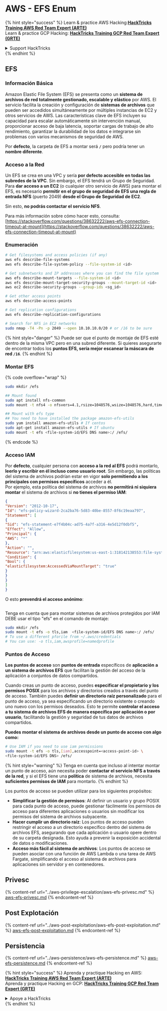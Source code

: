 # AWS - EFS Enum

{% hint style="success" %}
Learn & practice AWS Hacking:<img src="../../../.gitbook/assets/image (1) (1) (1).png" alt="" data-size="line">[**HackTricks Training AWS Red Team Expert (ARTE)**](https://training.hacktricks.xyz/courses/arte)<img src="../../../.gitbook/assets/image (1) (1) (1).png" alt="" data-size="line">\
Learn & practice GCP Hacking: <img src="../../../.gitbook/assets/image (2).png" alt="" data-size="line">[**HackTricks Training GCP Red Team Expert (GRTE)**<img src="../../../.gitbook/assets/image (2).png" alt="" data-size="line">](https://training.hacktricks.xyz/courses/grte)

<details>

<summary>Support HackTricks</summary>

* Check the [**subscription plans**](https://github.com/sponsors/carlospolop)!
* **Join the** 💬 [**Discord group**](https://discord.gg/hRep4RUj7f) or the [**telegram group**](https://t.me/peass) or **follow** us on **Twitter** 🐦 [**@hacktricks\_live**](https://twitter.com/hacktricks_live)**.**
* **Share hacking tricks by submitting PRs to the** [**HackTricks**](https://github.com/carlospolop/hacktricks) and [**HackTricks Cloud**](https://github.com/carlospolop/hacktricks-cloud) github repos.

</details>
{% endhint %}

## EFS

### Información Básica

Amazon Elastic File System (EFS) se presenta como un **sistema de archivos de red totalmente gestionado, escalable y elástico** por AWS. El servicio facilita la creación y configuración de **sistemas de archivos** que pueden ser accedidos simultáneamente por múltiples instancias de EC2 y otros servicios de AWS. Las características clave de EFS incluyen su capacidad para escalar automáticamente sin intervención manual, proporcionar acceso de baja latencia, soportar cargas de trabajo de alto rendimiento, garantizar la durabilidad de los datos e integrarse sin problemas con varios mecanismos de seguridad de AWS.

Por **defecto**, la carpeta de EFS a montar será **`/`** pero podría tener un **nombre diferente**.

### Acceso a la Red

Un EFS se crea en una VPC y sería **por defecto accesible en todas las subredes de la VPC**. Sin embargo, el EFS tendrá un Grupo de Seguridad. Para **dar acceso a un EC2** (o cualquier otro servicio de AWS) para montar el EFS, es necesario **permitir en el grupo de seguridad de EFS una regla de entrada NFS** (puerto 2049) **desde el Grupo de Seguridad de EC2**.

Sin esto, **no podrás contactar el servicio NFS**.

Para más información sobre cómo hacer esto, consulta: [https://stackoverflow.com/questions/38632222/aws-efs-connection-timeout-at-mount](https://stackoverflow.com/questions/38632222/aws-efs-connection-timeout-at-mount)

### Enumeración
```bash
# Get filesystems and access policies (if any)
aws efs describe-file-systems
aws efs describe-file-system-policy --file-system-id <id>

# Get subnetworks and IP addresses where you can find the file system
aws efs describe-mount-targets --file-system-id <id>
aws efs describe-mount-target-security-groups --mount-target-id <id>
aws ec2 describe-security-groups --group-ids <sg_id>

# Get other access points
aws efs describe-access-points

# Get replication configurations
aws efs describe-replication-configurations

# Search for NFS in EC2 networks
sudo nmap -T4 -Pn -p 2049 --open 10.10.10.0/20 # or /16 to be sure
```
{% hint style="danger" %}
Puede ser que el punto de montaje de EFS esté dentro de la misma VPC pero en una subred diferente. Si quieres asegurarte de encontrar todos los **puntos EFS, sería mejor escanear la máscara de red `/16`**.
{% endhint %}

### Montar EFS

{% code overflow="wrap" %}
```bash
sudo mkdir /efs

## Mount found
sudo apt install nfs-common
sudo mount -t nfs4 -o nfsvers=4.1,rsize=1048576,wsize=1048576,hard,timeo=600,retrans=2,noresvport <IP>:/ /efs

## Mount with efs type
## You need to have installed the package amazon-efs-utils
sudo yum install amazon-efs-utils # If centos
sudo apt-get install amazon-efs-utils # If ubuntu
sudo mount -t efs <file-system-id/EFS DNS name>:/ /efs/
```
{% endcode %}

### Acceso IAM

Por **defecto**, cualquier persona con **acceso a la red al EFS** podrá montarlo, **leerlo y escribir en él incluso como usuario root**. Sin embargo, las políticas del sistema de archivos podrían estar en vigor **solo permitiendo a los principales con permisos específicos** acceder a él.\
Por ejemplo, esta política del sistema de archivos **no permitirá ni siquiera montar** el sistema de archivos si **no tienes el permiso IAM**:
```json
{
"Version": "2012-10-17",
"Id": "efs-policy-wizard-2ca2ba76-5d83-40be-8557-8f6c19eaa797",
"Statement": [
{
"Sid": "efs-statement-e7f4b04c-ad75-4a7f-a316-4e5d12f0dbf5",
"Effect": "Allow",
"Principal": {
"AWS": "*"
},
"Action": "",
"Resource": "arn:aws:elasticfilesystem:us-east-1:318142138553:file-system/fs-0ab66ad201b58a018",
"Condition": {
"Bool": {
"elasticfilesystem:AccessedViaMountTarget": "true"
}
}
}
]
}
```
O esto **prevendrá el acceso anónimo**:

<figure><img src="../../../.gitbook/assets/image (278).png" alt=""><figcaption></figcaption></figure>

Tenga en cuenta que para montar sistemas de archivos protegidos por IAM DEBE usar el tipo "efs" en el comando de montaje:
```bash
sudo mkdir /efs
sudo mount -t efs -o tls,iam  <file-system-id/EFS DNS name>:/ /efs/
# To use a different pforile from ~/.aws/credentials
# You can use: -o tls,iam,awsprofile=namedprofile
```
### Puntos de Acceso

**Los puntos de acceso** son **puntos de entrada** específicos de **aplicación** **a un sistema de archivos EFS** que facilitan la gestión del acceso de la aplicación a conjuntos de datos compartidos.

Cuando creas un punto de acceso, puedes **especificar el propietario y los permisos POSIX** para los archivos y directorios creados a través del punto de acceso. También puedes **definir un directorio raíz personalizado** para el punto de acceso, ya sea especificando un directorio existente o creando uno nuevo con los permisos deseados. Esto te permite **controlar el acceso a tu sistema de archivos EFS de manera específica por aplicación o por usuario**, facilitando la gestión y seguridad de tus datos de archivos compartidos.

**Puedes montar el sistema de archivos desde un punto de acceso con algo como:**
```bash
# Use IAM if you need to use iam permissions
sudo mount -t efs -o tls,[iam],accesspoint=<access-point-id> \
<file-system-id/EFS DNS> /efs/
```
{% hint style="warning" %}
Tenga en cuenta que incluso al intentar montar un punto de acceso, aún necesita poder **contactar el servicio NFS a través de la red**, y si el EFS tiene una **política** de sistema de archivos, necesita **suficientes permisos de IAM** para montarlo.
{% endhint %}

Los puntos de acceso se pueden utilizar para los siguientes propósitos:

* **Simplificar la gestión de permisos**: Al definir un usuario y grupo POSIX para cada punto de acceso, puede gestionar fácilmente los permisos de acceso para diferentes aplicaciones o usuarios sin modificar los permisos del sistema de archivos subyacente.
* **Hacer cumplir un directorio raíz**: Los puntos de acceso pueden restringir el acceso a un directorio específico dentro del sistema de archivos EFS, asegurando que cada aplicación o usuario opere dentro de su carpeta designada. Esto ayuda a prevenir la exposición accidental de datos o modificaciones.
* **Acceso más fácil al sistema de archivos**: Los puntos de acceso se pueden asociar con una función de AWS Lambda o una tarea de AWS Fargate, simplificando el acceso al sistema de archivos para aplicaciones sin servidor y en contenedores.

## Privesc

{% content-ref url="../aws-privilege-escalation/aws-efs-privesc.md" %}
[aws-efs-privesc.md](../aws-privilege-escalation/aws-efs-privesc.md)
{% endcontent-ref %}

## Post Explotación

{% content-ref url="../aws-post-exploitation/aws-efs-post-exploitation.md" %}
[aws-efs-post-exploitation.md](../aws-post-exploitation/aws-efs-post-exploitation.md)
{% endcontent-ref %}

## Persistencia

{% content-ref url="../aws-persistence/aws-efs-persistence.md" %}
[aws-efs-persistence.md](../aws-persistence/aws-efs-persistence.md)
{% endcontent-ref %}

{% hint style="success" %}
Aprenda y practique Hacking en AWS:<img src="../../../.gitbook/assets/image (1) (1) (1).png" alt="" data-size="line">[**HackTricks Training AWS Red Team Expert (ARTE)**](https://training.hacktricks.xyz/courses/arte)<img src="../../../.gitbook/assets/image (1) (1) (1).png" alt="" data-size="line">\
Aprenda y practique Hacking en GCP: <img src="../../../.gitbook/assets/image (2).png" alt="" data-size="line">[**HackTricks Training GCP Red Team Expert (GRTE)**<img src="../../../.gitbook/assets/image (2).png" alt="" data-size="line">](https://training.hacktricks.xyz/courses/grte)

<details>

<summary>Apoye a HackTricks</summary>

* ¡Revise los [**planes de suscripción**](https://github.com/sponsors/carlospolop)!
* **Únase al** 💬 [**grupo de Discord**](https://discord.gg/hRep4RUj7f) o al [**grupo de telegram**](https://t.me/peass) o **síganos** en **Twitter** 🐦 [**@hacktricks\_live**](https://twitter.com/hacktricks_live)**.**
* **Comparta trucos de hacking enviando PRs a los** [**HackTricks**](https://github.com/carlospolop/hacktricks) y [**HackTricks Cloud**](https://github.com/carlospolop/hacktricks-cloud) repositorios de github.

</details>
{% endhint %}
